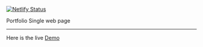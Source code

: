 [![Netlify Status](https://api.netlify.com/api/v1/badges/bc30a7eb-a87f-4ba0-a440-93dc1149c172/deploy-status)](https://app.netlify.com/sites/brunoezemba/deploys)

Portfolio Single web page

---

Here is the live [Demo](https://brunoezemba.netlify.app/)
